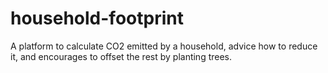 # household-footprint
A platform to calculate CO2 emitted by a household, advice how to reduce it, and encourages to offset the rest by planting trees.
